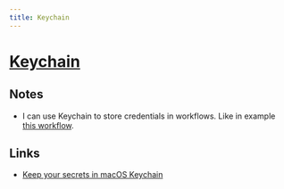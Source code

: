 ```yaml
---
title: Keychain
---
```


# [Keychain](https://support.apple.com/guide/keychain-access/what-is-keychain-access-kyca1083/mac)

## Notes

- I can use Keychain to store credentials in workflows. Like in example [this workflow](https://github.com/lorentzca/alfred-circleci-workflow).

## Links

- [Keep your secrets in macOS Keychain](https://www.romanzolotarev.com/macos/keychain.html)
